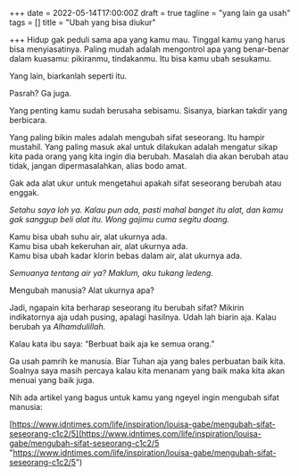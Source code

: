 +++
date = 2022-05-14T17:00:00Z
draft = true
tagline = "yang lain ga usah"
tags = []
title = "Ubah yang bisa diukur"

+++
Hidup gak peduli sama apa yang kamu mau. Tinggal kamu yang harus bisa menyiasatinya. Paling mudah adalah mengontrol apa yang benar-benar dalam kuasamu: pikiranmu, tindakanmu. Itu bisa kamu ubah sesukamu.

Yang lain, biarkanlah seperti itu.

Pasrah? Ga juga.

Yang penting kamu sudah berusaha sebisamu. Sisanya, biarkan takdir yang berbicara.

Yang paling bikin males adalah mengubah sifat seseorang. Itu hampir mustahil. Yang paling masuk akal untuk dilakukan adalah mengatur sikap kita pada orang yang kita ingin dia berubah. Masalah dia akan berubah atau tidak, jangan dipermasalahkan, alias bodo amat.

Gak ada alat ukur untuk mengetahui apakah sifat seseorang berubah atau enggak.

_Setahu saya loh ya. Kalau pun ada, pasti mahal banget itu alat, dan kamu gak sanggup beli alat itu. Wong gajimu cuma segitu doang._

Kamu bisa ubah suhu air, alat ukurnya ada.  
Kamu bisa ubah kekeruhan air, alat ukurnya ada.  
Kamu bisa ubah kadar klorin bebas dalam air, alat ukurnya ada.

_Semuanya tentang air ya? Maklum, aku tukang ledeng._

Mengubah manusia? Alat ukurnya apa?

Jadi, ngapain kita berharap seseorang itu berubah sifat? Mikirin indikatornya aja udah pusing, apalagi hasilnya. Udah lah biarin aja. Kalau berubah ya _Alhamdulillah._

Kalau kata ibu saya: “Berbuat baik aja ke semua orang.”

Ga usah pamrih ke manusia. Biar Tuhan aja yang bales perbuatan baik kita. Soalnya saya masih percaya kalau kita menanam yang baik maka kita akan menuai yang baik juga.

Nih ada artikel yang bagus untuk kamu yang ngeyel ingin mengubah sifat manusia:

[https://www.idntimes.com/life/inspiration/louisa-gabe/mengubah-sifat-seseorang-c1c2/5](https://www.idntimes.com/life/inspiration/louisa-gabe/mengubah-sifat-seseorang-c1c2/5 "https://www.idntimes.com/life/inspiration/louisa-gabe/mengubah-sifat-seseorang-c1c2/5")